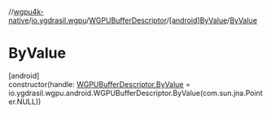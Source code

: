 //[wgpu4k-native](../../../../index.md)/[io.ygdrasil.wgpu](../../index.md)/[WGPUBufferDescriptor](../index.md)/[[android]ByValue](index.md)/[ByValue](-by-value.md)

# ByValue

[android]\
constructor(handle: [WGPUBufferDescriptor.ByValue](../../../io.ygdrasil.wgpu.android/-w-g-p-u-buffer-descriptor/-by-value/index.md) = io.ygdrasil.wgpu.android.WGPUBufferDescriptor.ByValue(com.sun.jna.Pointer.NULL))